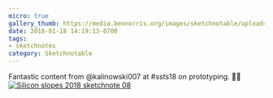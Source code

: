 ```yaml
---
micro: true
gallery_thumb: https://media.bennorris.org/images/sketchnotable/uploads/2018/3570337916.jpg
date: 2018-01-18 14:19:13-0700
tags:
- sketchnotes
category: Sketchnotable
---
```


Fantastic content from @kalinowski007 at #ssts18 on prototyping. ✍🏼 [![Silicon slopes 2018 sketchnote 08](https://media.bennorris.org/images/sketchnotable/uploads/2018/3570337916.jpg)](https://media.bennorris.org/images/sketchnotable/uploads/2018/3570337916.jpg)
